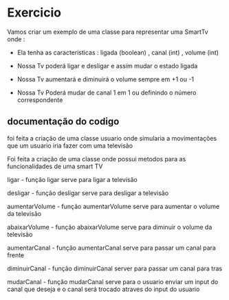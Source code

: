 # Exercicio 
Vamos criar um exemplo de uma classe para representar uma SmartTv onde : 

* Ela tenha as caracteristicas : ligada (boolean) , canal (int) , volume (int)

* Nossa Tv poderá ligar e desligar e assim mudar o estado ligada

* Nossa Tv aumentará e diminuirá o volume sempre em +1 ou -1

* Nossa Tv Poderá mudar de canal 1 em 1 ou definindo o número correspondente


## documentação do codigo 
foi feita a criação de uma classe usuario onde simularia a movimentações que um usuario iria fazer com uma televisão 

Foi feita a criação de uma classe onde possui metodos para as funcionalidades de uma smart TV 

ligar - função ligar serve para ligar a televisão 

desligar - função desligar serve para desligar a televisão 

aumentarVolume - função aumentarVolume serve para aumentar o volume da televisão

abaixarVolume - função abaixarVolume serve para diminuir o volume da televisão 

aumentarCanal - função aumentarCanal serve para passar um canal para frente

diminuirCanal - função diminuirCanal server para passar um canal para tras 

mudarCanal - função mudarCanal serve para o usuario enviar um input do canal que deseja e o canal será trocado atraves do input do usuario